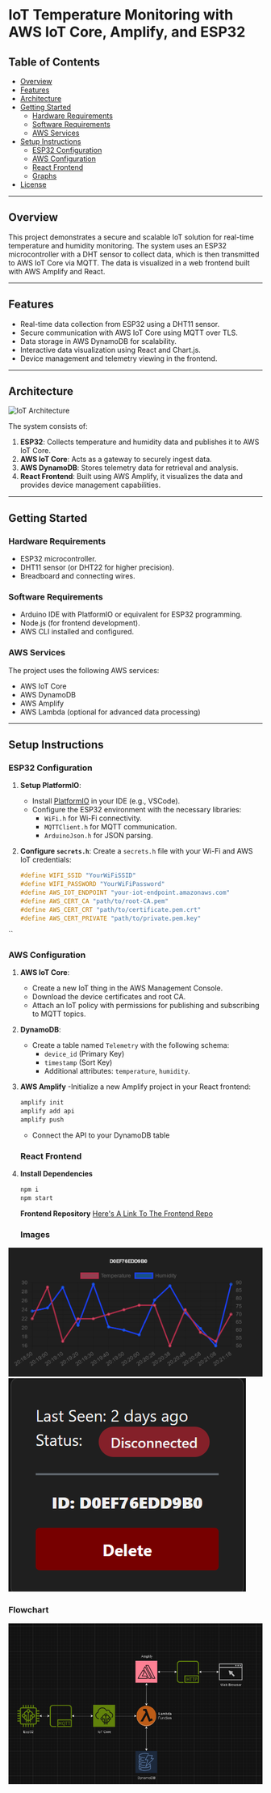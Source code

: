 # IoT Temperature Monitoring with AWS IoT Core, Amplify, and ESP32

## Table of Contents
- [Overview](#overview)
- [Features](#features)
- [Architecture](#architecture)
- [Getting Started](#getting-started)
  - [Hardware Requirements](#hardware-requirements)
  - [Software Requirements](#software-requirements)
  - [AWS Services](#aws-services)
- [Setup Instructions](#setup-instructions)
  - [ESP32 Configuration](#esp32-configuration)
  - [AWS Configuration](#aws-configuration)
  - [React Frontend](#react-frontend)
  - [Graphs](#graphs)
- [License](#license)

---

## Overview

This project demonstrates a secure and scalable IoT solution for real-time temperature and humidity monitoring. The system uses an ESP32 microcontroller with a DHT sensor to collect data, which is then transmitted to AWS IoT Core via MQTT. The data is visualized in a web frontend built with AWS Amplify and React.

---

## Features

- Real-time data collection from ESP32 using a DHT11 sensor.
- Secure communication with AWS IoT Core using MQTT over TLS.
- Data storage in AWS DynamoDB for scalability.
- Interactive data visualization using React and Chart.js.
- Device management and telemetry viewing in the frontend.

---

## Architecture

![IoT Architecture](./img/iot-architecture.png)

The system consists of:
1. **ESP32**: Collects temperature and humidity data and publishes it to AWS IoT Core.
2. **AWS IoT Core**: Acts as a gateway to securely ingest data.
3. **AWS DynamoDB**: Stores telemetry data for retrieval and analysis.
4. **React Frontend**: Built using AWS Amplify, it visualizes the data and provides device management capabilities.

---

## Getting Started

### Hardware Requirements
- ESP32 microcontroller.
- DHT11 sensor (or DHT22 for higher precision).
- Breadboard and connecting wires.

### Software Requirements
- Arduino IDE with PlatformIO or equivalent for ESP32 programming.
- Node.js (for frontend development).
- AWS CLI installed and configured.

### AWS Services
The project uses the following AWS services:
- AWS IoT Core
- AWS DynamoDB
- AWS Amplify
- AWS Lambda (optional for advanced data processing)

---

## Setup Instructions

### ESP32 Configuration
1. **Setup PlatformIO**:
   - Install [PlatformIO](https://platformio.org/) in your IDE (e.g., VSCode).
   - Configure the ESP32 environment with the necessary libraries:
     - `WiFi.h` for Wi-Fi connectivity.
     - `MQTTClient.h` for MQTT communication.
     - `ArduinoJson.h` for JSON parsing.

2. **Configure `secrets.h`**:
   Create a `secrets.h` file with your Wi-Fi and AWS IoT credentials:
   ```c
   #define WIFI_SSID "YourWiFiSSID"
   #define WIFI_PASSWORD "YourWiFiPassword"
   #define AWS_IOT_ENDPOINT "your-iot-endpoint.amazonaws.com"
   #define AWS_CERT_CA "path/to/root-CA.pem"
   #define AWS_CERT_CRT "path/to/certificate.pem.crt"
   #define AWS_CERT_PRIVATE "path/to/private.pem.key"
``

   ### AWS Configuration

1. **AWS IoT Core**:
   - Create a new IoT thing in the AWS Management Console.
   - Download the device certificates and root CA.
   - Attach an IoT policy with permissions for publishing and subscribing to MQTT topics.

2. **DynamoDB**:
   - Create a table named `Telemetry` with the following schema:
     - `device_id` (Primary Key)
     - `timestamp` (Sort Key)
     - Additional attributes: `temperature`, `humidity`.
    
3. **AWS Amplify**
  -Initialize a new Amplify project in your React frontend:
   ```bash
   amplify init
   amplify add api
   amplify push
   ```
   - Connect the API to your DynamoDB table
   
   ### React Frontend
1. **Install Dependencies**
   ```bash
   npm i
   npm start
   ```
   **Frontend Repository**
   [Here's A Link To The Frontend Repo](https://github.com/Rohnson95/aws-amplify-frontend)
   ### Images
  ![Graph From Webpage](./screenshots/graph.png)
  ![Image of SensorCard](./screenshots/sensorcard.png)
  ### Flowchart
  ![Image of Flowchart](./screenshots/flowchart_aws.png)